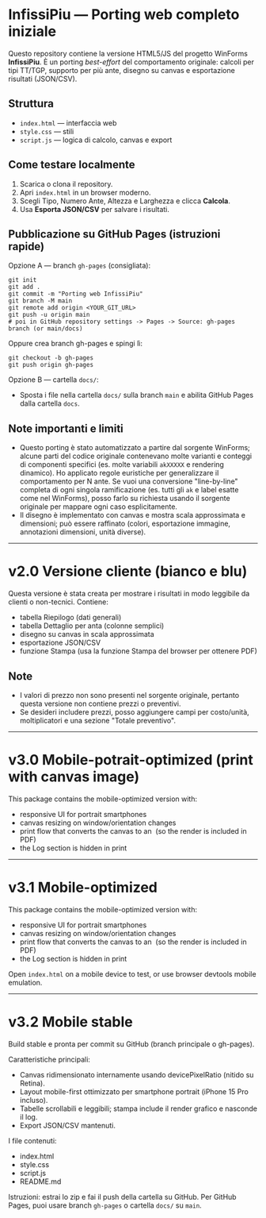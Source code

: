 # InfissiPiu — Porting web completo iniziale

Questo repository contiene la versione HTML5/JS del progetto WinForms **InfissiPiu**.
È un porting *best-effort* del comportamento originale: calcoli per tipi TT/TGP, supporto per più ante, disegno su canvas e esportazione risultati (JSON/CSV).

## Struttura
- `index.html` — interfaccia web
- `style.css` — stili
- `script.js` — logica di calcolo, canvas e export

## Come testare localmente
1. Scarica o clona il repository.
2. Apri `index.html` in un browser moderno.
3. Scegli Tipo, Numero Ante, Altezza e Larghezza e clicca **Calcola**.
4. Usa **Esporta JSON/CSV** per salvare i risultati.

## Pubblicazione su GitHub Pages (istruzioni rapide)
Opzione A — branch `gh-pages` (consigliata):
```
git init
git add .
git commit -m "Porting web InfissiPiu"
git branch -M main
git remote add origin <YOUR_GIT_URL>
git push -u origin main
# poi in GitHub repository settings -> Pages -> Source: gh-pages branch (or main/docs)
```
Oppure crea branch gh-pages e spingi lì:
```
git checkout -b gh-pages
git push origin gh-pages
```

Opzione B — cartella `docs/`:
- Sposta i file nella cartella `docs/` sulla branch `main` e abilita GitHub Pages dalla cartella `docs`.

## Note importanti e limiti
- Questo porting è stato automatizzato a partire dal sorgente WinForms; alcune parti del codice originale contenevano molte varianti e conteggi di componenti specifici (es. molte variabili `akXXXXX` e rendering dinamico). Ho applicato regole euristiche per generalizzare il comportamento per N ante. Se vuoi una conversione "line-by-line" completa di ogni singola ramificazione (es. tutti gli `ak` e label esatte come nel WinForms), posso farlo su richiesta usando il sorgente originale per mappare ogni caso esplicitamente.
- Il disegno è implementato con canvas e mostra scala approssimata e dimensioni; può essere raffinato (colori, esportazione immagine, annotazioni dimensioni, unità diverse).

---

# v2.0 Versione cliente (bianco e blu)

Questa versione è stata creata per mostrare i risultati in modo leggibile da clienti o non-tecnici.
Contiene:
- tabella Riepilogo (dati generali)
- tabella Dettaglio per anta (colonne semplici)
- disegno su canvas in scala approssimata
- esportazione JSON/CSV
- funzione Stampa (usa la funzione Stampa del browser per ottenere PDF)

## Note
- I valori di prezzo non sono presenti nel sorgente originale, pertanto questa versione non contiene prezzi o preventivi.
- Se desideri includere prezzi, posso aggiungere campi per costo/unità, moltiplicatori e una sezione "Totale preventivo".

---

# v3.0 Mobile-potrait-optimized (print with canvas image)

This package contains the mobile-optimized version with:
- responsive UI for portrait smartphones
- canvas resizing on window/orientation changes
- print flow that converts the canvas to an <img> (so the render is included in PDF)
- the Log section is hidden in print

---

# v3.1 Mobile-optimized 
This package contains the mobile-optimized version with:
- responsive UI for portrait smartphones
- canvas resizing on window/orientation changes
- print flow that converts the canvas to an <img> (so the render is included in PDF)
- the Log section is hidden in print

Open `index.html` on a mobile device to test, or use browser devtools mobile emulation.

---

# v3.2 Mobile stable

Build stable e pronta per commit su GitHub (branch principale o gh-pages).

Caratteristiche principali:
- Canvas ridimensionato internamente usando devicePixelRatio (nitido su Retina).
- Layout mobile-first ottimizzato per smartphone portrait (iPhone 15 Pro incluso).
- Tabelle scrollabili e leggibili; stampa include il render grafico e nasconde il log.
- Export JSON/CSV mantenuti.

I file contenuti:
- index.html
- style.css
- script.js
- README.md

Istruzioni: estrai lo zip e fai il push della cartella su GitHub. Per GitHub Pages, puoi usare branch `gh-pages` o cartella `docs/` su `main`.

